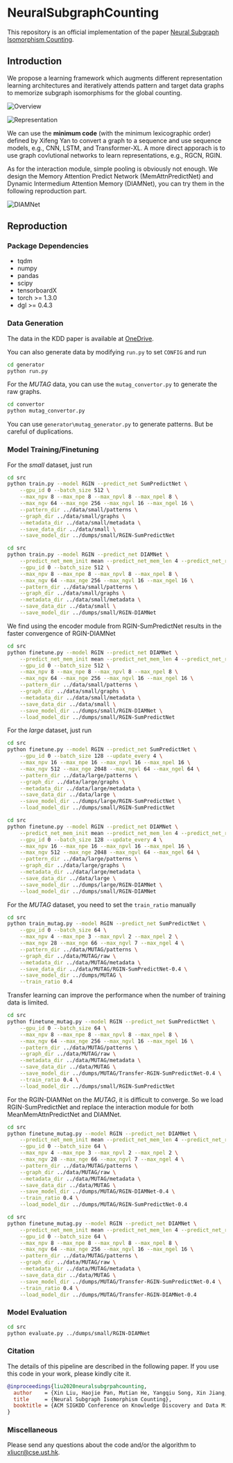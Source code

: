 # NeuralSubgraphCounting

This repository is an official implementation of the paper [Neural Subgraph Isomorphism Counting](https://arxiv.org/abs/1912.11589).

## Introduction

We propose a learning framework which augments different representation learning architectures and iteratively attends pattern and target data graphs to memorize subgraph isomorphisms for the global counting.

![Overview](figure/overview.png)

![Representation](figure/representation.png)

We can use the **minimum code** (with the minimum lexicographic order) defined by Xifeng Yan to convert a graph to a sequence and use sequence models, e.g., CNN, LSTM, and Transformer-XL. A more direct apporach is to use graph covlutional networks to learn representations, e.g., RGCN, RGIN.

As for the interaction module, simple pooling is obviously not enough. We design the Memory Attention Predict Network (MemAttnPredictNet) and Dynamic Intermedium Attention Memory (DIAMNet), you can try them in the following reproduction part.

![DIAMNet](figure/diamnet.png)

## Reproduction

### Package Dependencies

* tqdm
* numpy
* pandas
* scipy
* tensorboardX
* torch >= 1.3.0
* dgl >= 0.4.3


### Data Generation
The data in the KDD paper is available at [OneDrive](https://hkustconnect-my.sharepoint.com/:f:/g/personal/xliucr_connect_ust_hk/EqEONJuKHLVGo7ky759-ZvEB4WjWe2bKG2A725AGSD6G9g?e=HhIFeb).

You can also generate data by modifying `run.py` to set `CONFIG` and run 
```bash
cd generator
python run.py
```

For the *MUTAG* data, you can use the `mutag_convertor.py` to generate the raw graphs.
```bash
cd convertor
python mutag_convertor.py
```

You can use `generator\mutag_generator.py` to generate patterns. But be careful of duplications.

### Model Training/Finetuning

For the *small* dataset, just run
```bash
cd src
python train.py --model RGIN --predict_net SumPredictNet \
    --gpu_id 0 --batch_size 512 \
    --max_npv 8 --max_npe 8 --max_npvl 8 --max_npel 8 \
    --max_ngv 64 --max_nge 256 --max_ngvl 16 --max_ngel 16 \
    --pattern_dir ../data/small/patterns \
    --graph_dir ../data/small/graphs \
    --metadata_dir ../data/small/metadata \
    --save_data_dir ../data/small \
    --save_model_dir ../dumps/small/RGIN-SumPredictNet
```

```bash
cd src
python train.py --model RGIN --predict_net DIAMNet \
    --predict_net_mem_init mean --predict_net_mem_len 4 --predict_net_recurrent_steps 3 \
    --gpu_id 0 --batch_size 512 \
    --max_npv 8 --max_npe 8 --max_npvl 8 --max_npel 8 \
    --max_ngv 64 --max_nge 256 --max_ngvl 16 --max_ngel 16 \
    --pattern_dir ../data/small/patterns \
    --graph_dir ../data/small/graphs \
    --metadata_dir ../data/small/metadata \
    --save_data_dir ../data/small \
    --save_model_dir ../dumps/small/RGIN-DIAMNet
```

We find using the encoder module from RGIN-SumPredictNet results in the faster convergence of RGIN-DIAMNet

```bash
cd src
python finetune.py --model RGIN --predict_net DIAMNet \
    --predict_net_mem_init mean --predict_net_mem_len 4 --predict_net_recurrent_steps 3 \
    --gpu_id 0 --batch_size 512 \
    --max_npv 8 --max_npe 8 --max_npvl 8 --max_npel 8 \
    --max_ngv 64 --max_nge 256 --max_ngvl 16 --max_ngel 16 \
    --pattern_dir ../data/small/patterns \
    --graph_dir ../data/small/graphs \
    --metadata_dir ../data/small/metadata \
    --save_data_dir ../data/small \
    --save_model_dir ../dumps/small/RGIN-DIAMNet \
    --load_model_dir ../dumps/small/RGIN-SumPredictNet
```


For the *large* dataset, just run
```bash
cd src
python finetune.py --model RGIN --predict_net SumPredictNet \
    --gpu_id 0 --batch_size 128 --update_every 4 \
    --max_npv 16 --max_npe 16 --max_npvl 16 --max_npel 16 \
    --max_ngv 512 --max_nge 2048 --max_ngvl 64 --max_ngel 64 \
    --pattern_dir ../data/large/patterns \
    --graph_dir ../data/large/graphs \
    --metadata_dir ../data/large/metadata \
    --save_data_dir ../data/large \
    --save_model_dir ../dumps/large/RGIN-SumPredictNet \
    --load_model_dir ../dumps/small/RGIN-SumPredictNet
```

```bash
cd src
python finetune.py --model RGIN --predict_net DIAMNet \
    --predict_net_mem_init mean --predict_net_mem_len 4 --predict_net_recurrent_steps 3 \
    --gpu_id 0 --batch_size 128 --update_every 4 \
    --max_npv 16 --max_npe 16 --max_npvl 16 --max_npel 16 \
    --max_ngv 512 --max_nge 2048 --max_ngvl 64 --max_ngel 64 \
    --pattern_dir ../data/large/patterns \
    --graph_dir ../data/large/graphs \
    --metadata_dir ../data/large/metadata \
    --save_data_dir ../data/large \
    --save_model_dir ../dumps/large/RGIN-DIAMNet \
    --load_model_dir ../dumps/small/RGIN-DIAMNet
```


For the *MUTAG* dataset, you need to set the `train_ratio` manually
```bash
cd src
python train_mutag.py --model RGIN --predict_net SumPredictNet \
    --gpu_id 0 --batch_size 64 \
    --max_npv 4 --max_npe 3 --max_npvl 2 --max_npel 2 \
    --max_ngv 28 --max_nge 66 --max_ngvl 7 --max_ngel 4 \
    --pattern_dir ../data/MUTAG/patterns \
    --graph_dir ../data/MUTAG/raw \
    --metadata_dir ../data/MUTAG/metadata \
    --save_data_dir ../data/MUTAG/RGIN-SumPredictNet-0.4 \
    --save_model_dir ../dumps/MUTAG \
    --train_ratio 0.4
```

Transfer learning can improve the performance when the number of training data is limited.

```bash
cd src
python finetune_mutag.py --model RGIN --predict_net SumPredictNet \
    --gpu_id 0 --batch_size 64 \
    --max_npv 8 --max_npe 8 --max_npvl 8 --max_npel 8 \
    --max_ngv 64 --max_nge 256 --max_ngvl 16 --max_ngel 16 \
    --pattern_dir ../data/MUTAG/patterns \
    --graph_dir ../data/MUTAG/raw \
    --metadata_dir ../data/MUTAG/metadata \
    --save_data_dir ../data/MUTAG \
    --save_model_dir ../dumps/MUTAG/Transfer-RGIN-SumPredictNet-0.4 \
    --train_ratio 0.4 \
    --load_model_dir ../dumps/small/RGIN-SumPredictNet
```

For the RGIN-DIAMNet on the *MUTAG*, it is difficult to converge. So we load RGIN-SumPredictNet and replace the interaction module for both MeanMemAttnPredictNet and DIAMNet.

```bash
cd src
python finetune_mutag.py --model RGIN --predict_net DIAMNet \
    --predict_net_mem_init mean --predict_net_mem_len 4 --predict_net_recurrent_steps 1 \
    --gpu_id 0 --batch_size 64 \
    --max_npv 4 --max_npe 3 --max_npvl 2 --max_npel 2 \
    --max_ngv 28 --max_nge 66 --max_ngvl 7 --max_ngel 4 \
    --pattern_dir ../data/MUTAG/patterns \
    --graph_dir ../data/MUTAG/raw \
    --metadata_dir ../data/MUTAG/metadata \
    --save_data_dir ../data/MUTAG \
    --save_model_dir ../dumps/MUTAG/RGIN-DIAMNet-0.4 \
    --train_ratio 0.4 \
    --load_model_dir ../dumps/MUTAG/RGIN-SumPredictNet-0.4
```

```bash
cd src
python finetune_mutag.py --model RGIN --predict_net DIAMNet \
    --predict_net_mem_init mean --predict_net_mem_len 4 --predict_net_recurrent_steps 1 \
    --gpu_id 0 --batch_size 64 \
    --max_npv 8 --max_npe 8 --max_npvl 8 --max_npel 8 \
    --max_ngv 64 --max_nge 256 --max_ngvl 16 --max_ngel 16 \
    --pattern_dir ../data/MUTAG/patterns \
    --graph_dir ../data/MUTAG/raw \
    --metadata_dir ../data/MUTAG/metadata \
    --save_data_dir ../data/MUTAG \
    --save_model_dir ../dumps/MUTAG/Transfer-RGIN-SumPredictNet-0.4 \
    --train_ratio 0.4 \
    --load_model_dir ../dumps/MUTAG/Transfer-RGIN-DIAMNet-0.4
```

### Model Evaluation
```bash
cd src
python evaluate.py ../dumps/small/RGIN-DIAMNet
```

### Citation

The details of this pipeline are described in the following paper. If you use this code in your work, please kindly cite it.

```bibtex
@inproceedings{liu2020neuralsubgrpahcounting,
  author    = {Xin Liu, Haojie Pan, Mutian He, Yangqiu Song, Xin Jiang, Lifeng Shang},
  title     = {Neural Subgraph Isomorphism Counting},
  booktitle = {ACM SIGKDD Conference on Knowledge Discovery and Data Mining {KDD} 2020, August 23-27, 2020, San Diego, United States.}
}
```

### Miscellaneous

Please send any questions about the code and/or the algorithm to <xliucr@cse.ust.hk>.